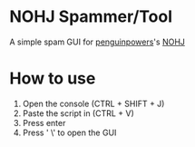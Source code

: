 # NOHJ Spammer/Tool
A simple spam GUI for [penguinpowers](https://github.com/penguinblook)'s [NOHJ](https://eez.penguinpowers.repl.co/)

# How to use
1. Open the console (CTRL + SHIFT + J)<br>
2. Paste the script in (CTRL + V)<br>
3. Press enter
4. Press ' \\' to open the GUI

